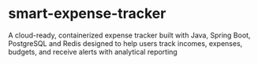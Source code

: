 # smart-expense-tracker
A cloud-ready, containerized expense tracker built with Java, Spring Boot, PostgreSQL and Redis designed to help users track incomes, expenses, budgets, and receive alerts with analytical reporting
